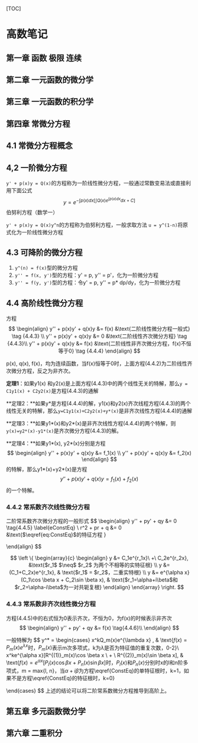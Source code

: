 [TOC]

# 高数笔记

## 第一章 函数 极限 连续

## 第二章 一元函数的微分学

## 第三章 一元函数的积分学

## 第四章 常微分方程

## 4.1 常微分方程概念

## 4,2 一阶微分方程

`y' + p(x)y = Q(x)`的方程称为一阶线性微分方程，一般通过常数变易法或直接利用下面公式
$$
y = e^{-\int p(x)dx[\int Q(x)e^{\int p(x)dx}dx + C]}
$$
 伯努利方程（数学一）

`y' + p(x)y = Q(x)y^n`的方程称为伯努利方程，一般求取方法 `u = y^(1-n)`将原式化为一阶线性微分方程

## 4.3 可降阶的微分方程

1. `y^(n) = f(x)`型的微分方程
2. `y'' = f(x, y')`型的方程：y' = p, y'' = p'，化为一阶微分方程
3. `y'' = f(y, y')`型的方程：令y' = p, y'' = p* dp/dy，化为一阶微分方程

## 4.4 高阶线性微分方程

方程
$$
\begin{align}
	y'' + p(x)y' + q(x)y &= f(x) &\text{二阶线性微分方程一般式} \tag {4.4.3} \\
	y'' + p(x)y' + q(x)y &= 0 &\text{二阶线性齐次微分方程} \tag {4.4.3}\\
	y'' + p(x)y' + q(x)y &= f(x) &\text{二阶线性非齐次微分方程，f(x)不恒等于0} \tag {4.4.4}
\end{align}
$$


p(x), q(x), f(x)，均为连续函数，当f(x)恒等于0时，上面方程(4.4.2)为二阶线性齐次微分方程，反之为非齐次。

**定理1**：如果y1(x) 和y2(x)是上面方程(4.4.3)中的两个线性无关的特解，那么`y = C1y1(x) + C2y2(x)`是方程(4.4.3)的通解

**定理2：**如果y\*是方程(4.4.4)的解，y1(x)和y2(x)齐次线程方程(4.4.3)的两个线性无关的特解，那么`y=C1y1(x)+C2y2(x)+y*(x)`是非齐次线性方程(4.4.4)的通解

**定理3：**如果y1\*(x)和y2\*(x)是非齐次线性方程(4.4.4)的两个特解，则`y(x)=y2*(x)-y1*(x)`是齐次微分方程(4.4.3)的解。

**定理4：**如果y1\*(x), y2\*(x)分别是方程
$$
\begin{align}
	y'' + p(x)y' + q(x)y &= f_1(x) \\
	y'' + p(x)y' + q(x)y &= f_2(x)
\end{align}
$$
的特解，那么y1\*(x)+y2\*(x)是方程
$$
y'' + p(x)y' + q(x)y = f_1(x) + f_2(x)
$$
的一个特解。

### 4.4.2  常系数齐次线性微分方程

二阶常系数齐次微分方程的一般形式
$$
\begin{align}
y'' + py' + qy &= 0 \tag{4.4.5} \label{eConstEq} \\
r^2 + pr + q &= 0 &\text{$\eqref{eq:ConstEq}$的特征方程  }

\end{align}
$$

$$
\left \{
\begin{array}{c}
\begin{align}
y &= C_1e^{r_1x}\ +\ C_2e^{r_2x}, &\text{$r_1$ $\neq$ $r_2$ 为两个不相等的实特征根} \\
y &= (C_1+C_2x)e^{r_1x}, & \text{$r_1$ = $r_2$，二重实特根} \\
y &= e^{\alpha x}(C_1\cos \beta x + C_2\sin \beta x), & \text{$r_1=\alpha+i\beta$和$r_2=\alpha-i\beta$为一对共轭复根}
\end{align}
\end{array}
\right.
$$



### 4.4.3  常系数非齐次线性微分方程

方程(4.4.5)中的右式恒为0表示齐次，不恒为0，为f(x)的时候表示非齐次
$$
\begin{align}
y'' + py' + qy &= f(x) \tag{4.4.6}\\
\end{align}
$$


一般特解为
$$
y^* = 
\begin{cases}
x^kQ_m(x)e^{\lambda x} , & \text{$f(x)=P_m(x)e^{\lambda x}$时，$P_m(x)$表示m次多项式，k为$\lambda$是否为特征值的重复次数，0-2}\\
x^ke^{\alpha x}[R^{(1)}_m(x)\cos \beta x \ + \ R^{(2)}_m(x)\sin \beta x], & \text{$f(x)=e^{\alpha x}[P_l(x)\cos \beta x \ + \ P_n(x) \sin \beta x]$时，$P_l(x)$和$P_n(x)$分别时x的l和n阶多项式，m = max{l, n}，当$\alpha + i\beta$为方程\eqref{ConstEq}的单特征根时，k=1，如果不是方程\eqref{ConstEq}的特征根时，k=0}

\end{cases}
$$
上述的结论可以将二阶常系数微分方程推导到高阶上。

## 第五章 多元函数微分学

## 第六章 二重积分